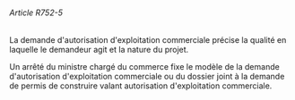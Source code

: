 ###### Article R752-5

La demande d'autorisation d'exploitation commerciale précise la qualité en laquelle le demandeur agit et la nature du projet.

Un arrêté du ministre chargé du commerce fixe le modèle de la demande d'autorisation d'exploitation commerciale ou du dossier joint à la demande de permis de construire valant autorisation d'exploitation commerciale.

